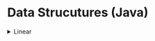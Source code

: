 # Data Strucutures (Java)

<details>

<summary>Linear</summary>

- **Arrays**: A collection of elements identified by index or key. [Read more & navigate to code.](https://github.com/YazeedMo/DSAHub/tree/master/Java/DataStructures/Linear/Arrays)

- **LinkedLists**: A set of nodes that collectively form a sequence. [Read more & navigate to code.](https://github.com/YazeedMo/DSAHub/tree/master/Java/DataStructures/Linear/LinkedLists)

- **Stacks**: Last-In-First-Out (LIFO) data structure. [Read more & navigate to code.](https://github.com/YazeedMo/DSAHub/tree/master/Java/DataStructures/Linear/Stacks)

- **Queues**: First-In-First-Out (FIFO) data structure. [Read more and navigate to code](https://github.com/YazeedMo/DSAHub/tree/master/DataStructures/Linear/Queues)

</details>
